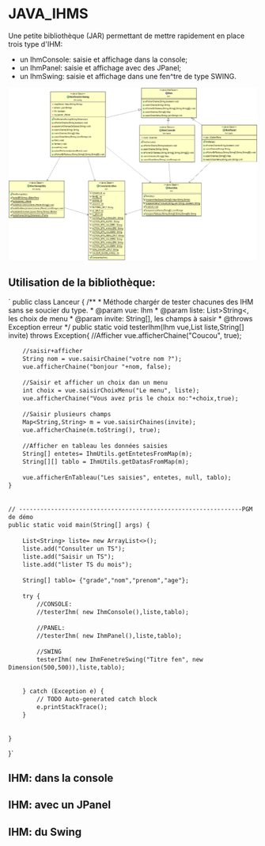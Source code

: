 # JAVA_IHMS

Une petite bibliothèque (JAR) permettant de mettre rapidement en place trois type d'IHM:
- un IhmConsole: saisie et affichage dans la console;
- un IhmPanel: saisie et affichage avec des JPanel;
- un IhmSwing: saisie et affichage dans une fen^tre de type SWING.

![DCLA](./DCLA_IHM.png)
## Utilisation de la bibliothèque: 
`
public class Lanceur {
    /**
     * Méthode chargér de tester chacunes des IHM sans se soucier du type.
     * @param vue: Ihm
     * @param liste: List&gt;String&lt;, les choix de menu
     * @param invite: String[], les champs à saisir
     * @throws Exception erreur
     */
	public static void testerIhm(Ihm vue,List<String> liste,String[] invite) throws Exception{
		//Afficher
		vue.afficherChaine("Coucou", true);
		
		//saisir+afficher
		String nom = vue.saisirChaine("votre nom ?");
		vue.afficherChaine("bonjour "+nom, false);
		
		//Saisir et afficher un choix dan un menu
		int choix = vue.saisirChoixMenu("Le menu", liste); 
		vue.afficherChaine("Vous avez pris le choix no:"+choix,true);
		
		//Saisir plusieurs champs
		Map<String,String> m = vue.saisirChaines(invite);
		vue.afficherChaine(m.toString(), true);
		
		//Afficher en tableau les données saisies
		String[] entetes= IhmUtils.getEntetesFromMap(m);
		String[][] tablo = IhmUtils.getDatasFromMap(m);
		
		vue.afficherEnTableau("Les saisies", entetes, null, tablo);	
	}
	
	
	// ---------------------------------------------------------------PGM de démo
	public static void main(String[] args) {
	
		List<String> liste= new ArrayList<>();
		liste.add("Consulter un TS");
		liste.add("Saisir un TS");
		liste.add("lister TS du mois");
	
		String[] tablo= {"grade","nom","prenom","age"};
		
		try {
			//CONSOLE:
			//testerIhm( new IhmConsole(),liste,tablo);
			
			//PANEL:
			//testerIhm( new IhmPanel(),liste,tablo);
			
			//SWING
			testerIhm( new IhmFenetreSwing("Titre fen", new Dimension(500,500)),liste,tablo);
			
			
		} catch (Exception e) {
			// TODO Auto-generated catch block
			e.printStackTrace();
		}
		

	}

}`

## IHM: dans la console

## IHM: avec un JPanel

## IHM: du Swing

